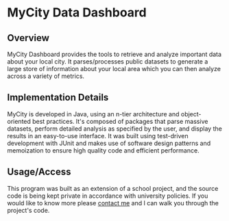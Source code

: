 # MyCity Data Dashboard

## Overview

MyCity Dashboard provides the tools to retrieve and analyze important data about your local city. It parses/processes public datasets to generate a large store of information about your local area which you can then analyze across a variety of metrics.

## Implementation Details

MyCity is developed in Java, using an n-tier architecture and object-oriented best practices. It's composed of packages that parse massive datasets, perform detailed analysis as specified by the user, and display the results in an easy-to-use interface. It was built using test-driven development with JUnit and makes use of software design patterns and memoization to ensure high quality code and efficient performance.

## Usage/Access

This program was built as an extension of a school project, and the source code is being kept private in accordance with university policies. If you would like to know more please [contact me](mailto:jeremygleason@icloud.com) and I can walk you through the project's code.
